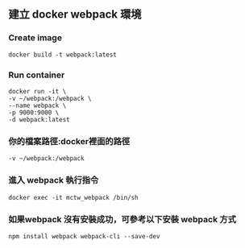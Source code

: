 ## 建立 docker webpack 環境

### Create image
```
docker build -t webpack:latest
```
### Run container
```
docker run -it \
-v ~/webpack:/webpack \
--name webpack \
-p 9000:9000 \
-d webpack:latest
```

### 你的檔案路徑:docker裡面的路徑
```
-v ~/webpack:/webpack
```
### 進入 webpack 執行指令
```
docker exec -it mctw_webpack /bin/sh
```
### 如果webpack 沒有安裝成功，可參考以下安裝 webpack 方式
```
npm install webpack webpack-cli --save-dev

```